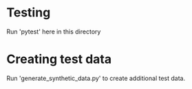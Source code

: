 # Testing

Run 'pytest' here in this directory

# Creating test data

Run 'generate_synthetic_data.py' to create additional test data. 
